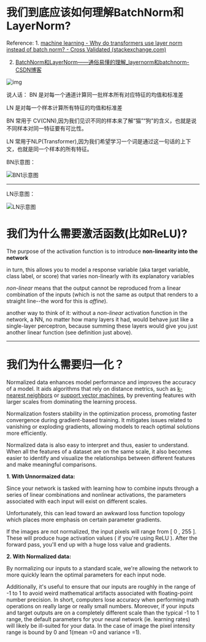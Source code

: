 # 我们到底应该如何理解BatchNorm和LayerNorm?

Reference: 1.   [machine learning - Why do transformers use layer norm instead of batch norm? - Cross Validated (stackexchange.com)](https://stats.stackexchange.com/questions/474440/why-do-transformers-use-layer-norm-instead-of-batch-norm)

2.  [BatchNorm和LayerNorm——通俗易懂的理解_layernorm和batchnorm-CSDN博客](https://blog.csdn.net/Little_White_9/article/details/123345062)

![img](https://miro.medium.com/v2/resize:fit:1400/0*K45DoPRbhC5-dqq1)

说人话： BN 是对每一个通道计算同一批样本所有对应特征的均值和标准差

LN 是对每一个样本计算所有特征的均值和标准差

BN 常用于 CV(CNN),因为我们见识不同的样本来了解“猫”“狗”的含义，也就是说不同样本对同一特征要有可比性。

LN 常用于NLP(Transformer),因为我们希望学习一个词是通过这一句话的上下文，也就是同一个样本的所有特征。

BN示意图：

![BN1示意图](https://i-blog.csdnimg.cn/blog_migrate/d5e54b2f27d60e4cd852cc35e22f4a09.jpeg#pic_center)

---



LN示意图：

![LN示意图](https://i-blog.csdnimg.cn/blog_migrate/166896d1305f8859e931206ff127a383.jpeg#pic_center)

# 我们为什么需要激活函数(比如ReLU)?

The purpose of the activation function is to introduce **non-linearity into the network**

in turn, this allows you to model a response variable (aka target variable, class label, or score) that varies non-linearly with its explanatory variables

*non-linear* means that the output cannot be reproduced from a linear combination of the inputs (which is not the same as output that renders to a straight line--the word for this is *affine*).

another way to think of it: without a *non-linear* activation function in the network, a NN, no matter how many layers it had, would behave just like a single-layer perceptron, because summing these layers would give you just another linear function (see definition just above).

---

# 我们为什么需要归一化？

Normalized data enhances model performance and improves the accuracy of a model. It aids algorithms that rely on distance metrics, such as [k-nearest neighbors](https://www.datacamp.com/tutorial/k-nearest-neighbor-classification-scikit-learn) or [support vector machines](https://www.datacamp.com/tutorial/svm-classification-scikit-learn-python), by preventing features with larger scales from dominating the learning process.

Normalization fosters stability in the optimization process, promoting faster convergence during gradient-based training. It mitigates issues related to vanishing or exploding gradients, allowing models to reach optimal solutions more efficiently.

Normalized data is also easy to interpret and thus, easier to understand. When all the features of a dataset are on the same scale, it also becomes easier to identify and visualize the relationships between different features and make meaningful comparisons.

**1. With Unnormaized data:**

Since your network is tasked with learning how to combine inputs through a series of linear combinations and nonlinear activations, the parameters associated with each input will exist on different scales.

Unfortunately, this can lead toward an awkward loss function topology which places more emphasis on certain parameter gradients.

If the images are not normalized, the input pixels will range from [ 0 , 255 ]. These will produce huge activation values ( if you're using ReLU ). After the forward pass, you'll end up with a huge loss value and gradients.

**2. With Normalized data:**

By normalizing our inputs to a standard scale, we're allowing the network to more quickly learn the optimal parameters for each input node.

Additionally, it's useful to ensure that our inputs are roughly in the range of -1 to 1 to avoid weird mathematical artifacts associated with floating-point number precision. In short, computers lose accuracy when performing math operations on really large or really small numbers. Moreover, if your inputs and target outputs are on a completely different scale than the typical -1 to 1 range, the default parameters for your neural network (ie. learning rates) will likely be ill-suited for your data. In the case of image the pixel intensity range is bound by 0 and 1(mean =0 and variance =1).